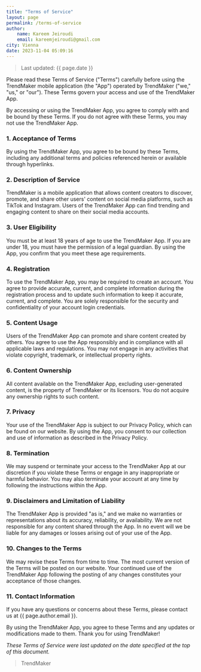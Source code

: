```yaml
---
title: "Terms of Service"
layout: page
permalink: /terms-of-service
author:
    name: Kareem Jeiroudi
    email: kareemjeiroudi@gmail.com
city: Vienna
date: 2023-11-04 05:09:16
---
```


> Last updated: {{ page.date }}

Please read these Terms of Service ("Terms") carefully before using the TrendMaker mobile application (the "App") operated by TrendMaker ("we," "us," or "our"). These Terms govern your access and use of the TrendMaker App.

By accessing or using the TrendMaker App, you agree to comply with and be bound by these Terms. If you do not agree with these Terms, you may not use the TrendMaker App.

### 1. Acceptance of Terms

By using the TrendMaker App, you agree to be bound by these Terms, including any additional terms and policies referenced herein or available through hyperlinks.

### 2. Description of Service

TrendMaker is a mobile application that allows content creators to discover, promote, and share other users' content on social media platforms, such as TikTok and Instagram. Users of the TrendMaker App can find trending and engaging content to share on their social media accounts.

### 3. User Eligibility

You must be at least 18 years of age to use the TrendMaker App. If you are under 18, you must have the permission of a legal guardian. By using the App, you confirm that you meet these age requirements.

### 4. Registration

To use the TrendMaker App, you may be required to create an account. You agree to provide accurate, current, and complete information during the registration process and to update such information to keep it accurate, current, and complete. You are solely responsible for the security and confidentiality of your account login credentials.

### 5. Content Usage

Users of the TrendMaker App can promote and share content created by others. You agree to use the App responsibly and in compliance with all applicable laws and regulations. You may not engage in any activities that violate copyright, trademark, or intellectual property rights.

### 6. Content Ownership

All content available on the TrendMaker App, excluding user-generated content, is the property of TrendMaker or its licensors. You do not acquire any ownership rights to such content.

### 7. Privacy

Your use of the TrendMaker App is subject to our Privacy Policy, which can be found on our website. By using the App, you consent to our collection and use of information as described in the Privacy Policy.

### 8. Termination

We may suspend or terminate your access to the TrendMaker App at our discretion if you violate these Terms or engage in any inappropriate or harmful behavior. You may also terminate your account at any time by following the instructions within the App.

### 9. Disclaimers and Limitation of Liability

The TrendMaker App is provided "as is," and we make no warranties or representations about its accuracy, reliability, or availability. We are not responsible for any content shared through the App. In no event will we be liable for any damages or losses arising out of your use of the App.

### 10. Changes to the Terms

We may revise these Terms from time to time. The most current version of the Terms will be posted on our website. Your continued use of the TrendMaker App following the posting of any changes constitutes your acceptance of those changes.

### 11. Contact Information

If you have any questions or concerns about these Terms, please contact us at {{ page.author.email }}.

By using the TrendMaker App, you agree to these Terms and any updates or modifications made to them. Thank you for using TrendMaker!

*These Terms of Service were last updated on the date specified at the top of this document.*

> TrendMaker
